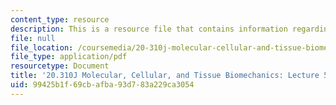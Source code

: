 ```yaml
---
content_type: resource
description: This is a resource file that contains information regarding lecture 5.
file: null
file_location: /coursemedia/20-310j-molecular-cellular-and-tissue-biomechanics-spring-2015/99425b1f69cbafba93d783a229ca3054_MIT20_310JS15_Lecture5.pdf
file_type: application/pdf
resourcetype: Document
title: '20.310J Molecular, Cellular, and Tissue Biomechanics: Lecture 5'
uid: 99425b1f-69cb-afba-93d7-83a229ca3054
---
```

